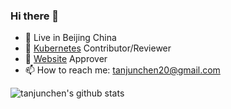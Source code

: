 ### Hi there 👋

<!--
**tanjunchen/tanjunchen** is a ✨ _special_ ✨ repository because its `README.md` (this file) appears on your GitHub profile.

Here are some ideas to get you started:

- 🔭 I’m currently working on ...
- 🌱 I’m currently learning ...
- 👯 I’m looking to collaborate on ...
- 🤔 I’m looking for help with ...
- 💬 Ask me about ...
- 📫 How to reach me: ...
- 😄 Pronouns: ...
- ⚡ Fun fact: ...
-->

- 🔭 Live in Beijing China
- 👯 [Kubernetes](https://github.com/kubernetes/kubernetes) Contributor/Reviewer
- 👯 [Website](https://github.com/kubernetes/website) Approver
- 📫 How to reach me: tanjunchen20@gmail.com

![tanjunchen's github stats](https://github-readme-stats.vercel.app/api?username=tanjunchen&count_private=true&show_icons=true&theme=radical)

